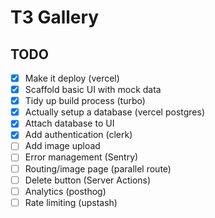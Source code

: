 # T3 Gallery

## TODO

- [x] Make it deploy (vercel)
- [x] Scaffold basic UI with mock data
- [x] Tidy up build process (turbo)
- [x] Actually setup a database (vercel postgres)
- [x] Attach database to UI
- [x] Add authentication (clerk)
- [ ] Add image upload
- [ ] Error management (Sentry)
- [ ] Routing/image page (parallel route)
- [ ] Delete button (Server Actions)
- [ ] Analytics (posthog)
- [ ] Rate limiting (upstash)
